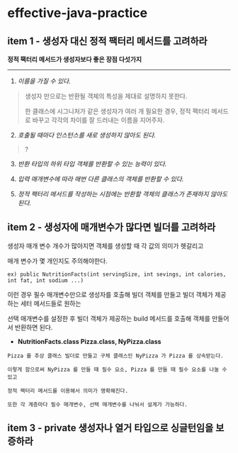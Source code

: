# effective-java-practice

## item 1 - 생성자 대신 정적 팩터리 메서드를 고려하라

**정적 팩터리 메서드가 생성자보다 좋은 장점 다섯가지**
- - -
1. *이름을 가질 수 있다.*
>생성자 만으로는 반환될 객체의 특성을 제대로 설명하지 못한다.
>
>한 클래스에 시그니처가 같은 생성자가 여러 개 필요한 경우,
>정적 팩터리 메서드로 바꾸고 각각의 차이를 잘 드러내는 이름을 지어주자.

2. *호출될 때마다 인스턴스를 새로 생성하지 않아도 된다.*
> ?

3. *반환 타입의 하위 타입 객체를 반환할 수 있는 능력이 있다.*

4. *입력 매개변수에 따라 매번 다른 클래스의 객체를 반환할 수 있다.*

5. *정적 팩터리 메서드를 작성하는 시점에는 반환할 객체의 클래스가 존재하지 않아도 된다.*


## item 2 - 생성자에 매개변수가 많다면 빌더를 고려하라

생성자 매개 변수 개수가 많아지면 객체를 생성할 때 각 값의 의미가 헷갈리고

매개 변수가 몇 개인지도 주의해야한다.

`ex) public NutritionFacts(int servingSize, int sevings, int calories, int fat, int sodium ...) `

이런 경우 필수 매개변수만으로 생성자를 호출해 빌더 객체를 만들고 빌더 객체가 제공하는 세터 메서드들로 원하는 

선택 매개변수를 설정한 후 빌더 객체가 제공하는 build 메서드를 호출해 객체를 만들어서 반환하면 된다.

* **NutritionFacts.class Pizza.class, NyPizza.class**

```
Pizza 를 추상 클래스 빌더로 만들고 구체 클래스인 NyPizza 가 Pizza 를 상속받는다.

이렇게 함으로써 NyPizza 를 만들 때 필수 요소, Pizza 를 만들 때 필수 요소를 나눌 수 있고

정적 팩터리 메서드를 이용해서 의미가 명확해진다. 

또한 각 계층마다 필수 매개변수, 선택 매개변수를 나눠서 설계가 가능하다. 
```


## item 3 - private 생성자나 열거 타입으로 싱글턴임을 보증하라
